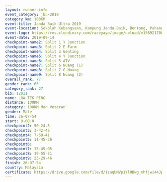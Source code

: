 ```yaml
---
layout: runner-info 
event_category: jbu-2019 
category_km: 100KM 
event-title: Janda Baik Ultra 2019  
event-location: Sekolah Kebangsaan, Kampung Janda Baik, Bentong, Pahang, Malaysia 
event-logo: https://res.cloudinary.com/raceyaya/image/upload/v1569217009/logo/janda-baik_vch1pc.jpg 
event-date: 2019-09-14 
checkpoint-name2: Split 1 Y Junction 
checkpoint-name3: Split 2 E Farm 
checkpoint-name4: Split 3 Genting 
checkpoint-name5: Split 4 Y Junction 
checkpoint-name6: Split 5 ATV 
checkpoint-name7: Split 6 Nuang (1) 
checkpoint-name8: Split 7 G Nuang 
checkpoint-name9: Split 8 Nuang (2) 
overall_rank: 77
gender_rank: 65
category_rank: 27
bib: 12011
name: LOW TEK PING
distance: 100KM
category: 100KM Men Veteran
gender: Male
time: 26-07-54
start: 0-00.0
checkpoint2: 50-24.5
checkpoint3: 3-42-45
checkpoint4: 7-59-41
checkpoint5: 11-45-36
checkpoint6: 
checkpoint7: 15-49-05
checkpoint8: 19-55-21
checkpoint9: 23-29-46
finish: 26-07-54
country: Malaysia
certificate: https://drive.google.com/file/d/1zaqUMVp1Yl8Bwg_mhfjwi44JpJE_wJuK/view?usp=sharing
---
```

